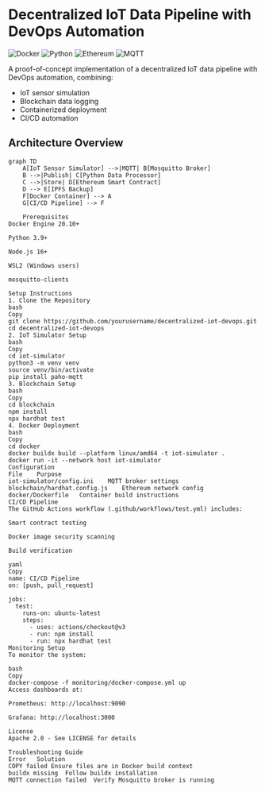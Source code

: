 # Decentralized IoT Data Pipeline with DevOps Automation

![Docker](https://img.shields.io/badge/Docker-2CA5E0?style=for-the-badge&logo=docker&logoColor=white)
![Python](https://img.shields.io/badge/Python-3776AB?style=for-the-badge&logo=python&logoColor=white)
![Ethereum](https://img.shields.io/badge/Ethereum-3C3C3D?style=for-the-badge&logo=ethereum&logoColor=white)
![MQTT](https://img.shields.io/badge/MQTT-3C5280?style=for-the-badge&logo=eclipsemosquitto&logoColor=white)

A proof-of-concept implementation of a decentralized IoT data pipeline with DevOps automation, combining:
- IoT sensor simulation
- Blockchain data logging
- Containerized deployment
- CI/CD automation

## Architecture Overview

```mermaid
graph TD
    A[IoT Sensor Simulator] -->|MQTT| B[Mosquitto Broker]
    B -->|Publish| C[Python Data Processor]
    C -->|Store| D[Ethereum Smart Contract]
    D --> E[IPFS Backup]
    F[Docker Container] --> A
    G[CI/CD Pipeline] --> F

    Prerequisites
Docker Engine 20.10+

Python 3.9+

Node.js 16+

WSL2 (Windows users)

mosquitto-clients

Setup Instructions
1. Clone the Repository
bash
Copy
git clone https://github.com/yourusername/decentralized-iot-devops.git
cd decentralized-iot-devops
2. IoT Simulator Setup
bash
Copy
cd iot-simulator
python3 -m venv venv
source venv/bin/activate
pip install paho-mqtt
3. Blockchain Setup
bash
Copy
cd blockchain
npm install
npx hardhat test
4. Docker Deployment
bash
Copy
cd docker
docker buildx build --platform linux/amd64 -t iot-simulator .
docker run -it --network host iot-simulator
Configuration
File	Purpose
iot-simulator/config.ini	MQTT broker settings
blockchain/hardhat.config.js	Ethereum network config
docker/Dockerfile	Container build instructions
CI/CD Pipeline
The GitHub Actions workflow (.github/workflows/test.yml) includes:

Smart contract testing

Docker image security scanning

Build verification

yaml
Copy
name: CI/CD Pipeline
on: [push, pull_request]

jobs:
  test:
    runs-on: ubuntu-latest
    steps:
      - uses: actions/checkout@v3
      - run: npm install
      - run: npx hardhat test
Monitoring Setup
To monitor the system:

bash
Copy
docker-compose -f monitoring/docker-compose.yml up
Access dashboards at:

Prometheus: http://localhost:9090

Grafana: http://localhost:3000

License
Apache 2.0 - See LICENSE for details

Troubleshooting Guide
Error	Solution
COPY failed	Ensure files are in Docker build context
buildx missing	Follow buildx installation
MQTT connection failed	Verify Mosquitto broker is running

